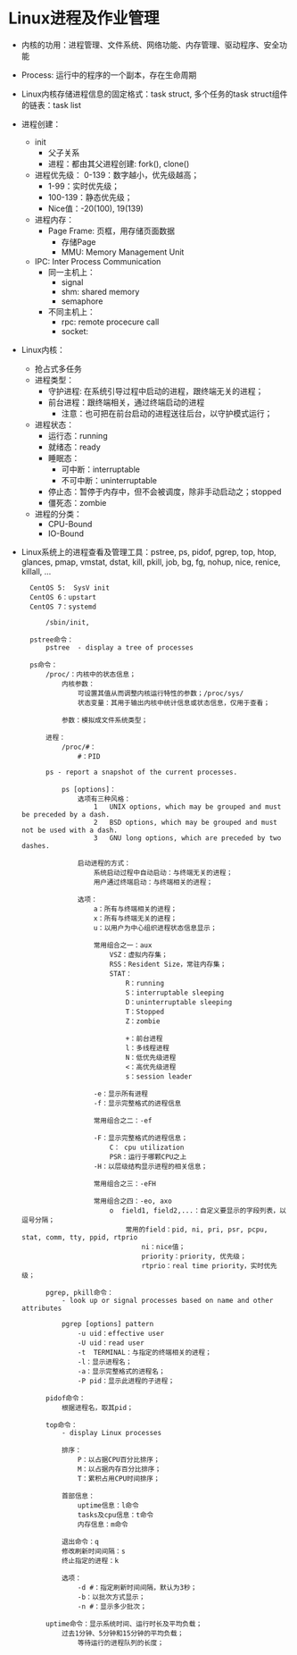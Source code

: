 # Linux进程及作业管理

- 内核的功用：进程管理、文件系统、网络功能、内存管理、驱动程序、安全功能

- Process: 运行中的程序的一个副本，存在生命周期

- Linux内核存储进程信息的固定格式：task struct, 多个任务的task struct组件的链表：task list

- 进程创建：
    - init
        - 父子关系
        - 进程：都由其父进程创建: fork(), clone()
    - 进程优先级： 0-139：数字越小，优先级越高；
        - 1-99：实时优先级；
        - 100-139：静态优先级；
        - Nice值：-20(100), 19(139)
    - 进程内存：
        - Page Frame: 页框，用存储页面数据
            - 存储Page
            - MMU: Memory Management Unit
    - IPC: Inter Process Communication
        - 同一主机上：
            - signal
            - shm: shared memory
            - semaphore
        - 不同主机上：
            - rpc: remote procecure call
            - socket:

- Linux内核：
    - 抢占式多任务
    - 进程类型：
        - 守护进程: 在系统引导过程中启动的进程，跟终端无关的进程；
        - 前台进程：跟终端相关，通过终端启动的进程
            - 注意：也可把在前台启动的进程送往后台，以守护模式运行；
    - 进程状态：
        - 运行态：running
        - 就绪态：ready
        - 睡眠态：
            - 可中断：interruptable
            - 不可中断：uninterruptable
        - 停止态：暂停于内存中，但不会被调度，除非手动启动之；stopped
        - 僵死态：zombie
    - 进程的分类：
        - CPU-Bound
        - IO-Bound

- Linux系统上的进程查看及管理工具：pstree, ps, pidof, pgrep, top, htop, glances, pmap, vmstat, dstat, kill, pkill, job, bg, fg, nohup, nice, renice, killall, ...
        
        CentOS 5:  SysV init
        CentOS 6：upstart
        CentOS 7：systemd
        
            /sbin/init, 
        
        pstree命令：
            pstree  - display a tree of processes
            
        ps命令：
            /proc/：内核中的状态信息；
                内核参数：
                    可设置其值从而调整内核运行特性的参数；/proc/sys/
                    状态变量：其用于输出内核中统计信息或状态信息，仅用于查看；
                    
                参数：模拟成文件系统类型；
                
            进程：
                /proc/#：
                    #：PID 
                
            ps - report a snapshot of the current processes.
            
                ps [options]：
                    选项有三种风格：
                        1   UNIX options, which may be grouped and must be preceded by a dash.
                        2   BSD options, which may be grouped and must not be used with a dash.
                        3   GNU long options, which are preceded by two dashes.
                    
                    启动进程的方式：
                        系统启动过程中自动启动：与终端无关的进程；
                        用户通过终端启动：与终端相关的进程；
                        
                    选项：
                        a：所有与终端相关的进程；
                        x：所有与终端无关的进程；
                        u：以用户为中心组织进程状态信息显示；
                        
                        常用组合之一：aux
                            VSZ：虚拟内存集；
                            RSS：Resident Size，常驻内存集；
                            STAT：
                                R：running
                                S：interruptable sleeping
                                D：uninterruptable sleeping
                                T：Stopped
                                Z：zombie
                                
                                +：前台进程
                                l：多线程进程
                                N：低优先级进程
                                <：高优先级进程
                                s：session leader 
                                
                        -e：显示所有进程
                        -f：显示完整格式的进程信息
                        
                        常用组合之二：-ef
                        
                        -F：显示完整格式的进程信息；
                            C： cpu utilization
                            PSR：运行于哪颗CPU之上
                        -H：以层级结构显示进程的相关信息；
                        
                        常用组合之三：-eFH
                        
                        常用组合之四：-eo, axo
                            o  field1, field2,...：自定义要显示的字段列表，以逗号分隔；
                                常用的field：pid, ni, pri, psr, pcpu, stat, comm, tty, ppid, rtprio
                                    ni：nice值；
                                    priority：priority, 优先级；
                                    rtprio：real time priority，实时优先级；
                                    
            pgrep, pkill命令：
                - look up or signal processes based on name and other attributes
                
                pgrep [options] pattern
                    -u uid：effective user
                    -U uid：read user
                    -t  TERMINAL：与指定的终端相关的进程；
                    -l：显示进程名；
                    -a：显示完整格式的进程名；
                    -P pid：显示此进程的子进程；
                    
            pidof命令：
                根据进程名，取其pid；
                
            top命令：
                - display Linux processes
                
                排序：
                    P：以占据CPU百分比排序；
                    M：以占据内存百分比排序；
                    T：累积占用CPU时间排序；
                    
                首部信息：
                    uptime信息：l命令
                    tasks及cpu信息：t命令
                    内存信息：m命令
                    
                退出命令：q
                修改刷新时间间隔：s
                终止指定的进程：k
                
                选项：
                    -d #：指定刷新时间间隔，默认为3秒；
                    -b：以批次方式显示；
                    -n #：显示多少批次；
                
            uptime命令：显示系统时间、运行时长及平均负载；
                过去1分钟、5分钟和15分钟的平均负载；
                    等待运行的进程队列的长度；
